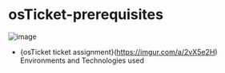 # osTicket-prerequisites
![image](https://user-images.githubusercontent.com/123419385/214712635-bd3e4f91-bd56-42c6-98aa-85aaac1dcdfb.png)
  - {osTicket ticket assignment}(https://imgur.com/a/2vX5e2H)
Environments and Technologies used
